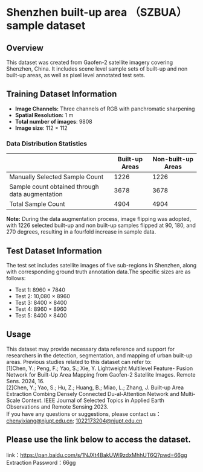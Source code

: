 #  Shenzhen built-up area （SZBUA）sample dataset

## Overview

This dataset was created from Gaofen-2 satellite imagery covering Shenzhen, China. It includes scene level sample sets of built-up and non built-up areas, as well as pixel level annotated test sets.

## Training Dataset Information

- **Image Channels:** Three channels of RGB with panchromatic sharpening
- **Spatial Resolution:** 1 m
- **Total number of images**: 9808 
- **Image size**: 112 × 112


### Data Distribution Statistics

|                    | Built-up Areas | Non-built-up Areas |
|---------------------|----------------|--------------------|
| Manually Selected Sample Count | 1226 | 1226 |
| Sample count obtained through data augmentation | 3678 | 3678|
| Total Sample Count | 4904 | 4904 |


**Note:** During the data augmentation process, image flipping was adopted, with 1226 selected built-up and non built-up samples flipped at 90, 180, and 270 degrees, resulting in a fourfold increase in sample data.

## Test Dataset Information

The test set includes satellite images of five sub-regions in Shenzhen, along with corresponding ground truth annotation data.The specific sizes are as follows:

- Test 1: 8960 × 7840
- Test 2: 10,080 × 8960
- Test 3: 8400 × 8400
- Test 4: 8960 × 8960
- Test 5: 8400 × 8400

## Usage

This dataset may provide necessary data reference and support for researchers in the detection, segmentation, and mapping of urban built-up areas. Previous studies related to this dataset can refer to:  
[1]Chen, Y.; Peng, F.; Yao, S.; Xie, Y. Lightweight Multilevel  Feature- Fusion  Network for Built-Up Area Mapping from Gaofen-2 Satellite Images. Remote Sens. 2024, 16.  
[2]Chen, Y.; Yao, S.; Hu, Z.; Huang, B.; Miao, L.; Zhang, J. Built-up Area Extraction Combing Densely Connected Du-al-Attention Network and Multi-Scale Context. IEEE Journal of Selected Topics in Applied Earth Observations and Remote Sensing 2023.  
If you have any questions or suggestions, please contact us：chenyixiang@njupt.edu.cn; 1022173204@njupt.edu.cn

## Please use the link below to access the dataset.

link：https://pan.baidu.com/s/1NJXt4BakUWi9zdxMhhUT6Q?pwd=66gg 
Extraction Password：66gg 

